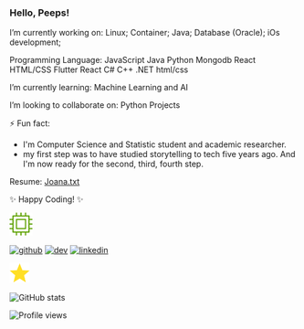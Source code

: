 ### Hello, Peeps!

I’m currently working on:
Linux;
Container;
Java;
Database (Oracle);
iOs development;

Programming Language: 
JavaScript 
Java 
Python
Mongodb
React
HTML/CSS
Flutter 
React
C#
C++
.NET
html/css

 I’m currently learning:
Machine Learning and AI


 I’m looking to collaborate on: Python Projects 

⚡ Fun fact:

- I'm Computer Science and Statistic student and academic researcher. 
- my first step was to have studied storytelling to tech five years ago. And I'm now ready for the second, third, fourth step.

Resume:
[Joana.txt](https://github.com/jocrv/jocrv/files/8104956/Joana.Crivella.txt)






✨ Happy Coding! ✨


<a href='https://docs.github.com/en/developers'><img src='https://raw.githubusercontent.com/acervenky/animated-github-badges/master/assets/devbadge.gif' width='40' height='40'></a> 


[<img src='https://cdn.jsdelivr.net/npm/simple-icons@3.0.1/icons/github.svg' alt='github' height='40'>](https://github.com/jocrv)  [<img src='https://cdn.jsdelivr.net/npm/simple-icons@3.0.1/icons/hashnode.svg' alt='dev' height='40'>](https://hashnode.com/@antech0110)  [<img src='https://cdn.jsdelivr.net/npm/simple-icons@3.0.1/icons/linkedin.svg' alt='linkedin' height='40'>](https://www.linkedin.com/in/https://www.linkedin.com/in/joana-crivella-14252b121//)  

<a href='https://stars.github.com/'><img src='https://raw.githubusercontent.com/acervenky/animated-github-badges/master/assets/starbadge.gif' width='35' height='35'></a> 

![GitHub stats](https://github-readme-stats.vercel.app/api?username=jocrv&show_icons=true)  

![Profile views](https://gpvc.arturio.dev/jocrv)  

<!--
**jocrv/jocrv** is a ✨ _special_ ✨ repository because its `README.md` (this file) appears on your GitHub profile.

Here are some ideas to get you started:

- 🔭 I’m currently working on ...
- 🌱 I’m currently learning ...
- 👯 I’m looking to collaborate on ...
- 🤔 I’m looking for help with ...
- 💬 Ask me about ...
- 📫 How to reach me: ...
- 😄 Pronouns: ...
- ⚡ Fun fact: ...
-->




